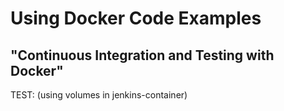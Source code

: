 # Using Docker Code Examples
## "Continuous Integration and Testing with Docker"
TEST: (using volumes in jenkins-container)
